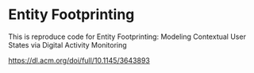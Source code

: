 # Entity Footprinting
This is reproduce code for Entity Footprinting: Modeling Contextual User States via Digital Activity Monitoring

https://dl.acm.org/doi/full/10.1145/3643893
